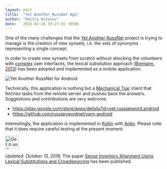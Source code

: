 ```yaml
---
layout: post
title:  "Yet Another RussNet App"
author: "Dmitry Ustalov"
date:   2016-02-28 19:27:55 +0500
---
```


One of the many challenges that the [Yet Another RussNet](https://russianword.net/en/) project is trying to manage is the creation of new synsets, i.e. the sets of synonyms representing a single concept.

In order to create new synsets from scratch without shocking the volunteers with [complex](https://nlpub.ru/File:YarnEditor4.png) user interfaces, the lexical subsitution approach ([Biemann, 2013](http://link.springer.com/article/10.1007/s10579-012-9180-5)) has been adopted and implemented as a mobile application.

<div style="max-width: 30em"><img class="pure-img" src="https://lh3.googleusercontent.com/VGafd9smfDZ-INzjpDMwwMNngjAgQjuQ5fmZ-7ayk4ZXjpEYalpUGT54EgqdoLYdJA=h900" alt="Yet Another RussNet for Android" /></div>

Technically, this application is nothing but a [Mechanical Tsar](/) client that fetches tasks from the remote server and pushes back the answers. Suggestions and contributions are very welcome.

* <https://play.google.com/store/apps/details?id=net.russianword.android>
* <https://github.com/russianwordnet/yarn-android>

Interestingly, the application is implemented in [Kotlin](https://kotlinlang.org/) with [Anko](https://github.com/Kotlin/anko). Please note that it does require careful testing at the present moment.

<a href="https://play.google.com/store/apps/details?id=net.russianword.android&utm_source=global_co&utm_medium=prtnr&utm_content=Mar2515&utm_campaign=PartBadge&pcampaignid=MKT-AC-global-none-all-co-pr-py-PartBadges-Oct1515-1"><img style="height: 3em" alt="Get it on Google Play" src="https://play.google.com/intl/en_us/badges/images/apps/en-play-badge-border.png" /></a>

*Updated: October 13, 2016.* The paper [Sense Inventory Alignment Using Lexical Substitutions and Crowdsourcing](https://doi.org/10.1109/FRUCT.2016.7584771) has been published.
